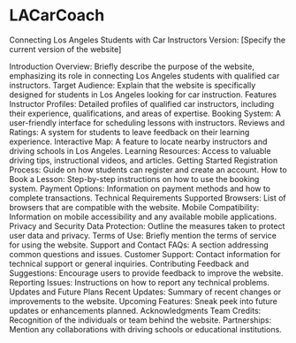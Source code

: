 # LACarCoach
Connecting Los Angeles Students with Car Instructors
Version: [Specify the current version of the website]

Introduction
Overview: Briefly describe the purpose of the website, emphasizing its role in connecting Los Angeles students with qualified car instructors.
Target Audience: Explain that the website is specifically designed for students in Los Angeles looking for car instruction.
Features
Instructor Profiles: Detailed profiles of qualified car instructors, including their experience, qualifications, and areas of expertise.
Booking System: A user-friendly interface for scheduling lessons with instructors.
Reviews and Ratings: A system for students to leave feedback on their learning experience.
Interactive Map: A feature to locate nearby instructors and driving schools in Los Angeles.
Learning Resources: Access to valuable driving tips, instructional videos, and articles.
Getting Started
Registration Process: Guide on how students can register and create an account.
How to Book a Lesson: Step-by-step instructions on how to use the booking system.
Payment Options: Information on payment methods and how to complete transactions.
Technical Requirements
Supported Browsers: List of browsers that are compatible with the website.
Mobile Compatibility: Information on mobile accessibility and any available mobile applications.
Privacy and Security
Data Protection: Outline the measures taken to protect user data and privacy.
Terms of Use: Briefly mention the terms of service for using the website.
Support and Contact
FAQs: A section addressing common questions and issues.
Customer Support: Contact information for technical support or general inquiries.
Contributing
Feedback and Suggestions: Encourage users to provide feedback to improve the website.
Reporting Issues: Instructions on how to report any technical problems.
Updates and Future Plans
Recent Updates: Summary of recent changes or improvements to the website.
Upcoming Features: Sneak peek into future updates or enhancements planned.
Acknowledgments
Team Credits: Recognition of the individuals or team behind the website.
Partnerships: Mention any collaborations with driving schools or educational institutions.
